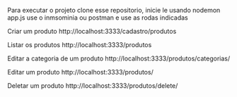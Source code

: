 Para executar o projeto clone esse repositorio, inicie le usando nodemon app.js 
use o inmsominia ou postman e use as rodas indicadas

Criar um produto http://localhost:3333/cadastro/produtos

Listar os produtos http://localhost:3333/produtos

Editar a categoria de um produto http://localhost:3333/produtos/categorias/<id do produto>

Editar um produto http://localhost:3333/produtos/<id do produto>

Deletar um produto http://localhost:3333/produtos/delete/<id do produto>

